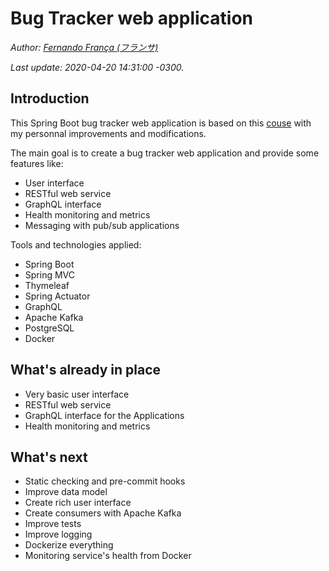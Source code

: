 # Bug Tracker web application
*Author: [Fernando França (フランサ)](https://github.com/furansa)*

*Last update: 2020-04-20 14:31:00 -0300.*

## Introduction
This Spring Boot bug tracker web application is based on this
[couse](https://gitlab.com/videolearning/spring-fundamentals) with my personnal
improvements and modifications.

The main goal is to create a bug tracker web application and provide some
features like:

* User interface
* RESTful web service
* GraphQL interface
* Health monitoring and metrics
* Messaging with pub/sub applications

Tools and technologies applied:

* Spring Boot
* Spring MVC
* Thymeleaf
* Spring Actuator
* GraphQL
* Apache Kafka
* PostgreSQL
* Docker

## What's already in place
* Very basic user interface
* RESTful web service
* GraphQL interface for the Applications
* Health monitoring and metrics

## What's next
* Static checking and pre-commit hooks
* Improve data model
* Create rich user interface
* Create consumers with Apache Kafka
* Improve tests
* Improve logging
* Dockerize everything
* Monitoring service's health from Docker